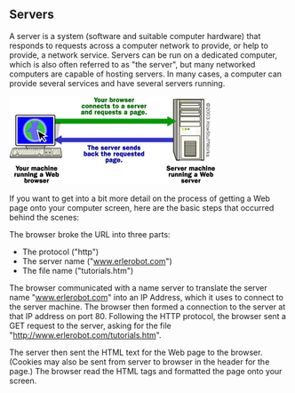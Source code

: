 ## Servers

A server is a system (software and suitable computer hardware) that responds to requests across a computer network to provide, or help to provide, a network service. Servers can be run on a dedicated computer, which is also often referred to as "the server", but many networked computers are capable of hosting servers. In many cases, a computer can provide several services and have several servers running.

![server](img7/servers.gif)

If you want to get into a bit more detail on the process of getting a Web page onto your computer screen, here are the basic steps that occurred behind the scenes:

The browser broke the URL into three parts:

- The protocol ("http")
- The server name ("www.erlerobot.com")
- The file name ("tutorials.htm")

The browser communicated with a name server to translate the server name "www.erlerobot.com" into an IP Address, which it uses to connect to the server machine. The browser then formed a connection to the server at that IP address on port 80.
Following the HTTP protocol, the browser sent a GET request to the server, asking for the file "http://www.erlerobot.com/tutorials.htm".

The server then sent the HTML text for the Web page to the browser. (Cookies may also be sent from server to browser in the header for the page.) The browser read the HTML tags and formatted the page onto your screen.

